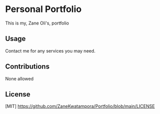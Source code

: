 # Personal Portfolio
This is my, Zane Oli's, portfolio

## Usage
Contact me for any services you may need.

## Contributions
None allowed

## License 
[MIT] https://github.com/ZaneKwatampora/Portfolio/blob/main/LICENSE
